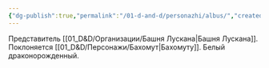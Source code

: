 ```yaml
---
{"dg-publish":true,"permalink":"/01-d-and-d/personazhi/albus/","created":"2024-11-09T09:06:49.876+03:00","updated":"2024-01-29T23:58:04.497+03:00"}
---
```


Представитель [[01_D&D/Организации/Башня Лускана\|Башня Лускана]]. Поклоняется [[01_D&D/Персонажи/Бахомут\|Бахомуту]]. Белый драконорожденный.
